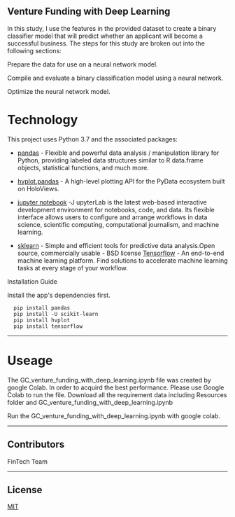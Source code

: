## Venture Funding with Deep Learning

In this study, I use the features in the provided dataset to create a binary classifier model that will predict whether an applicant will become a successful business. 
The steps for this study are broken out into the following sections:

Prepare the data for use on a neural network model.

Compile and evaluate a binary classification model using a neural network.

Optimize the neural network model.


# Technology

This project uses Python 3.7 and the associated packages:

* [pandas](https://github.com/pandas-dev/pandas) - Flexible and powerful data analysis / manipulation library for Python, providing labeled data structures similar to R data.frame objects, statistical functions, and much more.

* [hvplot.pandas](https://pypi.org/project/hvplot/) - A high-level plotting API for the PyData ecosystem built on HoloViews.

* [jupyter notebook](https://jupyter.org/) -J upyterLab is the latest web-based interactive development environment for notebooks, code, and data. Its flexible interface allows users to configure and arrange workflows in data science, scientific computing, computational journalism, and machine learning.

* [sklearn](https://scikit-learn.org/) - Simple and efficient tools for predictive data analysis.Open source, commercially usable - BSD license
[Tensorflow](https://www.tensorflow.org/) - An end-to-end machine learning platform. Find solutions to accelerate machine learning tasks at every stage of your workflow.

Installation Guide

Install the app's dependencies first.

```
  pip install pandas
  pip install -U scikit-learn
  pip install hvplot
  pip install tensorflow

```
---

# Useage

The GC_venture_funding_with_deep_learning.ipynb file was created by google Colab. In order to acquird the best performance. Please use Google Colab to run the file.
Download all the requirement data including Resources folder and GC_venture_funding_with_deep_learning.ipynb

Run the GC_venture_funding_with_deep_learning.ipynb with google colab.



---

## Contributors
FinTech Team


---

## License

[MIT](https://choosealicense.com/licenses/mit/)